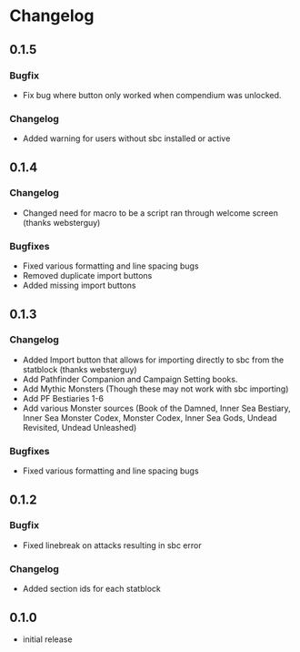 # Changelog

## 0.1.5

### Bugfix
- Fix bug where button only worked when compendium was unlocked.

### Changelog
- Added warning for users without sbc installed or active

## 0.1.4

### Changelog
- Changed need for macro to be a script ran through welcome screen (thanks websterguy)

### Bugfixes
- Fixed various formatting and line spacing bugs
- Removed duplicate import buttons
- Added missing import buttons

## 0.1.3

### Changelog
- Added Import button that allows for importing directly to sbc from the statblock (thanks websterguy)
- Add Pathfinder Companion and Campaign Setting books.
- Add Mythic Monsters (Though these may not work with sbc importing)
- Add PF Bestiaries 1-6
- Add various Monster sources (Book of the Damned, Inner Sea Bestiary, Inner Sea Monster Codex, Monster Codex, Inner Sea Gods, Undead Revisited, Undead Unleashed)

### Bugfixes
- Fixed various formatting and line spacing bugs

## 0.1.2

### Bugfix
- Fixed linebreak on attacks resulting in sbc error

### Changelog
- Added section ids for each statblock

## 0.1.0

- initial release
